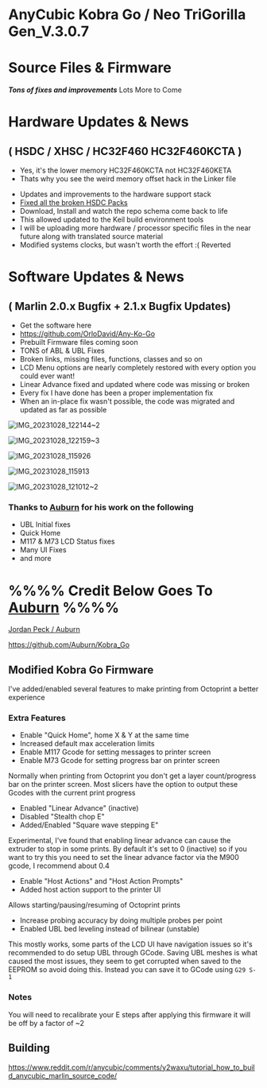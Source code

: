 # **AnyCubic Kobra Go / Neo  TriGorilla Gen_V.3.0.7**
# Source Files & Firmware
 **_Tons of fixes and improvements_**
  Lots More to Come

# **Hardware Updates & News**
## ( HSDC / XHSC / HC32F460 HC32F460KCTA )
- Yes, it's the lower memory HC32F460KCTA not HC32F460KETA
- Thats why you see the weird memory offset hack in the Linker file

* Updates and improvements to the hardware support stack
* [Fixed all the broken HSDC Packs](https://github.com/OrloDavid/HC32F460)
* Download, Install and watch the repo schema come back to life
* This allowed updated to the Keil  build environment tools
* I will be uploading more hardware / processor specific files in the near future along with translated source material
* Modified systems clocks, but wasn't worth the effort :(  Reverted


# **Software Updates & News**
## **( Marlin 2.0.x Bugfix  + 2.1.x Bugfix Updates)**
+ Get the software here
+ https://github.com/OrloDavid/Any-Ko-Go
+ Prebuilt Firmware files coming soon
+ TONS of ABL & UBL Fixes
+ Broken links, missing files, functions, classes and so on
+ LCD Menu options are nearly completely restored with every option you could ever want!
+ Linear Advance fixed and updated where code was missing or broken
+ Every fix I have done has been a proper implementation fix
+ When an in-place fix wasn't possible, the code was migrated and updated as far as possible


![IMG_20231028_122144~2](https://github.com/OrloDavid/Any-Ko-Go/assets/26681128/ebfd3f69-85e9-4f17-9ff3-14ba18604051)

![IMG_20231028_122159~3](https://github.com/OrloDavid/Any-Ko-Go/assets/26681128/6e0e1404-5a6d-4b43-8158-0f3bd4195d9a)

![IMG_20231028_115926](https://github.com/OrloDavid/Any-Ko-Go/assets/26681128/00af546c-3c7e-4eea-85a0-58ba34c152ff)

![IMG_20231028_115913](https://github.com/OrloDavid/Any-Ko-Go/assets/26681128/ae592034-aa54-41f1-9dfb-b73b6c81c10c)

![IMG_20231028_121012~2](https://github.com/OrloDavid/Any-Ko-Go/assets/26681128/76d31683-da6c-4ea7-8ec7-8b277c0944f2)



### Thanks to [Auburn](https://github.com/Auburn) for his work on the following 

+ UBL Initial fixes
+ Quick Home
+ M117 & M73 LCD Status fixes
+ Many UI Fixes
+ and more



# %%%% Credit Below Goes To [Auburn](https://github.com/Auburn/Kobra_Go) %%%%

[Jordan Peck / Auburn ](https://github.com/Auburn)


https://github.com/Auburn/Kobra_Go

## Modified Kobra Go Firmware

I've added/enabled several features to make printing from Octoprint a better experience

### Extra Features

- Enable "Quick Home", home X & Y at the same time
- Increased default max acceleration limits
- Enable M117 Gcode for setting messages to printer screen
- Enable M73 Gcode for setting progress bar on printer screen

Normally when printing from Octoprint you don't get a layer count/progress bar on the printer screen. Most slicers have the option to output these Gcodes with the current print progress

- Enabled "Linear Advance" (inactive)
- Disabled "Stealth chop E"
- Added/Enabled "Square wave stepping E"

Experimental, I've found that enabling linear advance can cause the extruder to stop in some prints. By default it's set to 0 (inactive) so if you want to try this you need to set the linear advance factor via the M900 gcode, I recommend about 0.4

- Enable "Host Actions" and "Host Action Prompts"
- Added host action support to the printer UI

Allows starting/pausing/resuming of Octoprint prints

- Increase probing accuracy by doing multiple probes per point
- Enabled UBL bed leveling instead of bilinear (unstable)

This mostly works, some parts of the LCD UI have navigation issues so it's recommended to do setup UBL through GCode.
Saving UBL meshes is what caused the most issues, they seem to get corrupted when saved to the EEPROM so avoid doing this.
Instead you can save it to GCode using `G29 S-1`

### Notes

You will need to recalibrate your E steps after applying this firmware it will be off by a factor of ~2

## Building

https://www.reddit.com/r/anycubic/comments/y2waxu/tutorial_how_to_build_anycubic_marlin_source_code/
